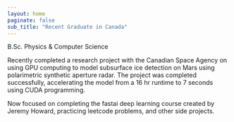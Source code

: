 ```yaml
---
layout: home
paginate: false
sub_title: "Recent Graduate in Canada"
---
```


B.Sc. Physics & Computer Science


Recently completed a research project with the Canadian Space Agency on using GPU computing to model subsurface ice detection on Mars using polarimetric synthetic aperture radar. The project was completed successfully, accelerating the model from a 16 hr runtime to 7 seconds using CUDA programming.  

Now focused on completing the fastai deep learning course created by Jeremy Howard, practicing leetcode problems, and other side projects.  
